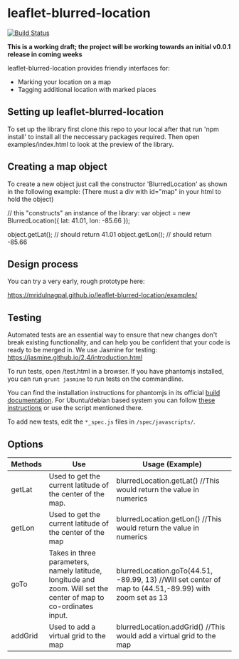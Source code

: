 leaflet-blurred-location
====

[![Build Status](https://travis-ci.org/publiclab/leaflet-blurred-location.svg)](https://travis-ci.org/publiclab/leaflet-blurred-location)

**This is a working draft; the project will be working towards an initial v0.0.1 release in coming weeks**

leaflet-blurred-location provides friendly interfaces for:

* Marking your location on a map
* Tagging additional location with marked places

## Setting up leaflet-blurred-location

To set up the library first clone this repo to your local after that run 'npm install' to install all the neccessary packages required. Then open examples/index.html to look at the preview of the library.

## Creating a map object

To create a new object just call the constructor 'BlurredLocation' as shown in the following example:
(There must a div with id="map" in your html to hold the object)

// this "constructs" an instance of the library:
var object = new BlurredLocation({
  lat: 41.01,
  lon: -85.66
});

object.getLat(); // should return 41.01
object.getLon(); // should return -85.66

## Design process

You can try a very early, rough prototype here:

https://mridulnagpal.github.io/leaflet-blurred-location/examples/


## Testing

Automated tests are an essential way to ensure that new changes don't break existing functionality, and can help you be confident that your code is ready to be merged in. We use Jasmine for testing: https://jasmine.github.io/2.4/introduction.html

To run tests, open /test.html in a browser. If you have phantomjs installed, you can run `grunt jasmine` to run tests on the commandline.

You can find the installation instructions for phantomjs in its official [build documentation](http://phantomjs.org/build.html). For Ubuntu/debian based system you can follow [these instructions](https://gist.github.com/julionc/7476620) or use the script mentioned there.

To add new tests, edit the `*_spec.js` files in `/spec/javascripts/`.

## Options

| Methods | Use | Usage (Example)|
|---------|-----|----------------|
|getLat   |Used to get the current latitude of the center of the map.|  blurredLocation.getLat() //This would return the value in numerics|
|getLon|Used to get the current latitude of the center of the map|blurredLocation.getLon() //This would return the value in numerics|
|goTo   |Takes in three parameters, namely latitude, longitude and zoom. Will set the center of map to co-ordinates input.|blurredLocation.goTo(44.51, -89.99, 13) //Will set center of map to (44.51,-89.99) with zoom set as 13|
|addGrid  |Used to add a virtual grid to the map| blurredLocation.addGrid() //This would add a virtual grid to the map|
